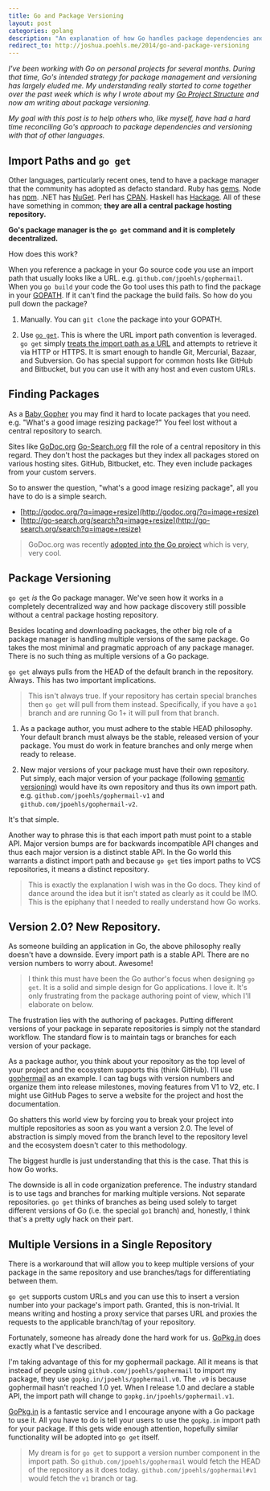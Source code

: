 ```yaml
---
title: Go and Package Versioning
layout: post
categories: golang
description: "An explanation of how Go handles package dependencies and multiple versions of packages."
redirect_to: http://joshua.poehls.me/2014/go-and-package-versioning
---
```


*I've been working with Go on personal projects for several months. During that time, Go's intended strategy for package management and versioning has largely eluded me. My understanding really started to come together over the past week which is why I wrote about my [Go Project Structure][mygoprojectstructure] and now am writing about package versioning.*

*My goal with this post is to help others who, like myself, have had a hard time reconciling Go's approach to package dependencies and versioning with that of other languages.*

## Import Paths and `go get`

Other languages, particularly recent ones, tend to have a package manager that the community has adopted as defacto standard. Ruby has [gems][rubygems]. Node has [npm][npm]. .NET has [NuGet][nuget]. Perl has [CPAN][cpan]. Haskell has [Hackage][hackage]. All of these have something in common; **they are all a central package hosting repository.**

**Go's package manager is the `go get` command and it is completely decentralized.**

How does this work?

When you reference a package in your Go source code you use an import path that usually looks like a URL. e.g. `github.com/jpoehls/gophermail`. When you `go build` your code the Go tool uses this path to find the package in your [GOPATH][gopath]. If it can't find the package the build fails. So how do you pull down the package?

1. Manually. You can `git clone` the package into your GOPATH.

2. Use [`go get`][goget]. This is where the URL import path convention is leveraged. `go get` simply [treats the import path as a URL][remoteimportpaths] and attempts to retrieve it via HTTP or HTTPS. It is smart enough to handle Git, Mercurial, Bazaar, and Subversion. Go has special support for common hosts like GitHub and Bitbucket, but you can use it with any host and even custom URLs.

## Finding Packages

As a [Baby Gopher][babygopher] you may find it hard to locate packages that you need. e.g. "What's a good image resizing package?" You feel lost without a central repository to search.

Sites like [GoDoc.org][godoc] [Go-Search.org][gosearch] fill the role of a central repository in this regard. They don't host the packages but they index all packages stored on various hosting sites. GitHub, Bitbucket, etc. They even include packages from your custom servers.

So to answer the question, "what's a good image resizing package", all you have to do is a simple search.

- [http://godoc.org/?q=image+resize](http://godoc.org/?q=image+resize)
- [http://go-search.org/search?q=image+resize](http://go-search.org/search?q=image+resize)

> GoDoc.org was recently [adopted into the Go project][godocjoinsgo] which is very, very cool.

## Package Versioning

`go get` *is* the Go package manager. We've seen how it works in a completely decentralized way and how package discovery still possible without a central package hosting repository.

Besides locating and downloading packages, the other big role of a package manager is handling multiple versions of the same package. Go takes the most minimal and pragmatic approach of any package manager. There is no such thing as multiple versions of a Go package.

`go get` always pulls from the HEAD of the default branch in the repository. Always. This has two important implications.

> This isn't always true. If your repository has certain special branches then `go get` will pull from them instead. Specifically, if you have a `go1` branch and are running Go 1+ it will pull from that branch.


1. As a package author, you must adhere to the stable HEAD philosophy. Your default branch must always be the stable, released version of your package. You must do work in feature branches and only merge when ready to release.

2. New major versions of your package must have their own repository. Put simply, each major version of your package (following [semantic versioning][semver]) would have its own repository and thus its own import path. e.g. `github.com/jpoehls/gophermail-v1` and `github.com/jpoehls/gophermail-v2`.

It's that simple.

Another way to phrase this is that each import path must point to a stable API. Major version bumps are for backwards incompatible API changes and thus each major version is a distinct stable API. In the Go world this warrants a distinct import path and because `go get` ties import paths to VCS repositories, it means a distinct repository.

> This is exactly the explanation I wish was in the Go docs. They kind of dance around the idea but it isn't stated as clearly as it could be IMO. This is the epiphany that I needed to really understand how Go works.

## Version 2.0? New Repository.

As someone building an application in Go, the above philosophy really doesn't have a downside. Every import path is a stable API. There are no version numbers to worry about. Awesome!

> I think this must have been the Go author's focus when designing `go get`. It is a solid and simple design for Go applications. I love it. It's only frustrating from the package authoring point of view, which I'll elaborate on below.

The frustration lies with the authoring of packages. Putting different versions of your package in separate repositories is simply not the standard workflow. The standard flow is to maintain tags or branches for each version of your package.

As a package author, you think about your repository as the top level of your project and the ecosystem supports this (think GitHub). I'll use [gophermail][gophermail] as an example. I can tag bugs with version numbers and organize them into release milestones, moving features from V1 to V2, etc. I might use GitHub Pages to serve a website for the project and host the documentation.

Go shatters this world view by forcing you to break your project into multiple repositories as soon as you want a version 2.0. The level of abstraction is simply moved from the branch level to the repository level and the ecosystem doesn't cater to this methodology.

The biggest hurdle is just understanding that this is the case. That this is how Go works.

The downside is all in code organization preference. The industry standard is to use tags and branches for marking multiple versions. Not separate repositories. `go get` thinks of branches as being used solely to target different versions of Go (i.e. the special `go1` branch) and, honestly, I think that's a pretty ugly hack on their part.

## Multiple Versions in a Single Repository

There is a workaround that will allow you to keep multiple versions of your package in the same repository and use branches/tags for differentiating between them.

`go get` supports custom URLs and you can use this to insert a version number into your package's import path. Granted, this is non-trivial. It means writing and hosting a proxy service that parses URL and proxies the requests to the applicable branch/tag of your repository.

Fortunately, someone has already done the hard work for us. [GoPkg.in][gopkgin] does exactly what I've described.

I'm taking advantage of this for my gophermail package. All it means is that instead of people using `github.com/jpoehls/gophermail` to import my package, they use `gopkg.in/jpoehls/gophermail.v0`. The `.v0` is because gophermail hasn't reached 1.0 yet. When I release 1.0 and declare a stable API, the import path will change to `gopkg.in/jpoehls/gophermail.v1`.

[GoPkg.in][gopkgin] is a fantastic service and I encourage anyone with a Go package to use it. All you have to do is tell your users to use the `gopkg.in` import path for your package. If this gets wide enough attention, hopefully similar functionality will be adopted into `go get` itself.

> My dream is for `go get` to support a version number component in the import path. So `github.com/jpoehls/gophermail` would fetch the HEAD of the repository as it does today. `github.com/jpoehls/gophermail#v1` would fetch the `v1` branch or tag.

[mygoprojectstructure]: {{site.url}}/2014/go-project-structure-and-dependencies
[gopath]: http://golang.org/cmd/go/#hdr-GOPATH_environment_variable
[goget]: http://golang.org/cmd/go/#hdr-Download_and_install_packages_and_dependencies
[remoteimportpaths]: http://godoc.org/code.google.com/p/go/src/cmd/go#hdr-Remote_import_paths
[rubygems]: http://rubygems.org
[npm]: https://www.npmjs.org
[nuget]: http://www.nuget.org
[cpan]: http://www.cpan.org
[hackage]: http://hackage.haskell.org
[babygopher]: http://babygopher.org
[godoc]: http://godoc.org
[gosearch]: http://go-search.org
[godocjoinsgo]: https://groups.google.com/d/topic/golang-nuts/_rbVuzl-OqA/discussion
[semver]: http://semver.org
[gophermail]: http://github.com/jpoehls/gophermail
[gopkgin]: http://gopkg.in